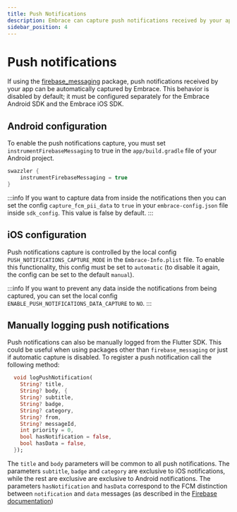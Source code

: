 ```yaml
---
title: Push Notifications
description: Embrace can capture push notifications received by your app.
sidebar_position: 4
---
```


# Push notifications

If using the [firebase_messaging](https://pub.dev/packages/firebase_messaging) package, push notifications received by your app can be automatically captured by Embrace. This behavior is disabled by default; it must be configured separately for the Embrace Android SDK and the Embrace iOS SDK.

## Android configuration

To enable the push notifications capture, you must set `instrumentFirebaseMessaging` to true in the `app/build.gradle` file of your Android project.

```groovy
swazzler {
    instrumentFirebaseMessaging = true
}
```

:::info
If you want to capture data from inside the notifications then you can set the config `capture_fcm_pii_data` to `true` in your `embrace-config.json` file inside `sdk_config`. This value is false by default.
:::

## iOS configuration

Push notifications capture is controlled by the local config `PUSH_NOTIFICATIONS_CAPTURE_MODE` in the `Embrace-Info.plist` file. To enable this functionality, this config must be set to `automatic` (to disable it again, the config can be set to the default `manual`).

:::info
If you want to prevent any data inside the notifications from being captured, you can set the local config `ENABLE_PUSH_NOTIFICATIONS_DATA_CAPTURE` to `NO`.
:::

## Manually logging push notifications

Push notifications can also be manually logged from the Flutter SDK. This could be useful when using packages other than `firebase_messaging` or just if automatic capture is disabled. To register a push notification call the following method:

```dart
  void logPushNotification(
    String? title,
    String? body, {
    String? subtitle,
    String? badge,
    String? category,
    String? from,
    String? messageId,
    int priority = 0,
    bool hasNotification = false,
    bool hasData = false,
  });
```

The `title` and `body` parameters will be common to all push notifications. The parameters `subtitle`, `badge` and `category` are exclusive to iOS notifications, while the rest are exclusive are exclusive to Android notifications. The parameters `hasNotification` and `hasData` correspond to the FCM distinction between `notification` and `data` messages (as described in the [Firebase documentation](https://firebase.google.com/docs/cloud-messaging/concept-options))


